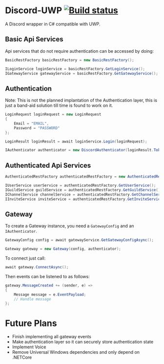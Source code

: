 Discord-UWP [![Build status](https://ci.appveyor.com/api/projects/status/2ansr6w4mb8b1gtm/branch/master?svg=true)](https://ci.appveyor.com/project/gantonious/discord-uwp/branch/master)
===

A Discord wrapper in C# compatible with UWP.

Basic Api Services
---

Api services that do not require authentication can be accessed by doing:
```csharp
BasicRestFactory basicRestFactory = new BasicRestFactory();

ILoginService loginService = basicRestFactory.GetLoginService();
IGatewayService gatewayService = basicRestFactory.GetGatewayService();
```

Authentication
---

Note: This is not the planned implantation of the Authentication layer, this is just a band-aid solution till time is found to work on it.
```csharp
LoginRequest loginRequest = new LoginRequest
{
    Email = "EMAIL",
    Password = "PASSWORD"
};

LoginResult loginResult = await loginService.Login(loginRequest);

IAuthenticator authenticator = new DiscordAuthenticator(loginResult.Token);
```

Authenticated Api Services
---

```csharp
AuthenticatedRestFactory authenticatedRestFactory = new AuthenticatedRestFactory(authenticator);

IUserService userService = authenticatedRestFactory.GetUserService();
IGuildService guildService = authenticatedRestFactory.GetGuildService(); 
IChannelService channelService = authenticatedRestFactory.GetChannelService();
IInviteService inviteService = authenticatedRestFactory.GetInviteService();
```

Gateway
---

To create a Gateway instance, you need a `GatewayConfig` and an `IAuthenticator`.

```csharp
GatewayConfig config = await gatewayService.GetGatewayConfigAsync();

Gateway gateway = new Gateway(config, authenticator);
```

To connect just call:

```csharp
await gateway.ConnectAsync();
```

Then events can be listened to as follows:

```csharp
gateway.MessageCreated += (sender, e) => 
{ 
    Message message = e.EventPayload;
    // Handle message
};
```

Future Plans
===
- Finish implementing all gateway events
- Make authentication layer so it can securely store authentication state
- Implement Voice
- Remove Universal Windows dependencies and only depend on .NETCore
